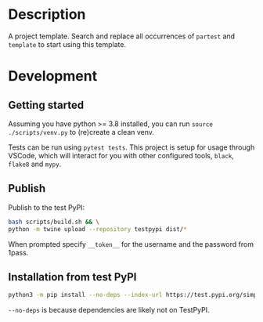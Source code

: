 # Description

A project template. Search and replace all occurrences of `partest` and `template` to start using this template.



# Development
## Getting started

Assuming you have python >= 3.8 installed, you can run `source ./scripts/venv.py` to (re)create a clean venv.

Tests can be run using `pytest tests`. 
This project is setup for usage through VSCode, which will interact for you with other configured tools, `black`, `flake8` and `mypy`.

## Publish

Publish to the test PyPI:

```bash
bash scripts/build.sh && \
python -m twine upload --repository testpypi dist/*
```
When prompted specify `__token__` for the username and the password from 1pass.

## Installation from test PyPI

```bash
python3 -m pip install --no-deps --index-url https://test.pypi.org/simple/ jeroenbos_partest_JEROEN_BOS
```

`--no-deps` is because dependencies are likely not on TestPyPI.